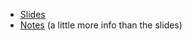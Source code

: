 * [Slides](https://docs.google.com/presentation/d/1w0h8Wu4mnHBODzrOgovrafTOgMaXwYLEb1wLXwUvpnE)
* [Notes](https://docs.google.com/document/d/1M8GqLxwSgmDRoriKTFPVn71bMAqzbxslhkzEKnauxh8) (a little more info than the slides)
